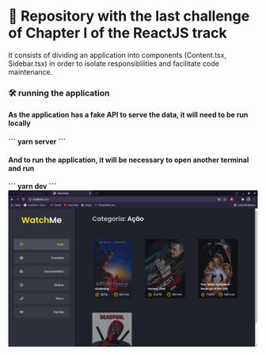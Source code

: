 <h1> 🚀 Repository with the last challenge of Chapter I of the ReactJS track</h1>

It consists of dividing an application into components (Content.tsx, Sidebar.tsx) in order to isolate responsibilities and facilitate code maintenance.

<h3>🛠 running the application</h3>
<h4>As the application has a fake API to serve the data, it will need to be run locally<h4>
```
yarn server
```
<h4>And to run the application, it will be necessary to open another terminal and run<h4>
```
yarn dev
```

<img src="https://github.com/jose-rgb/challengeComponentizingApplications/blob/main/.github/app.png" />
